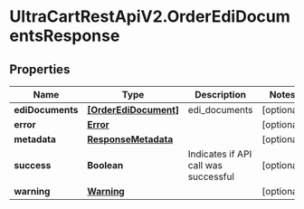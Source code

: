 # UltraCartRestApiV2.OrderEdiDocumentsResponse

## Properties
Name | Type | Description | Notes
------------ | ------------- | ------------- | -------------
**ediDocuments** | [**[OrderEdiDocument]**](OrderEdiDocument.md) | edi_documents | [optional] 
**error** | [**Error**](Error.md) |  | [optional] 
**metadata** | [**ResponseMetadata**](ResponseMetadata.md) |  | [optional] 
**success** | **Boolean** | Indicates if API call was successful | [optional] 
**warning** | [**Warning**](Warning.md) |  | [optional] 


